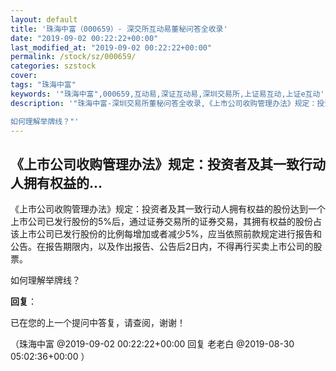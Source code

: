 ```yaml
---
layout: default
title: '珠海中富（000659）- 深交所互动易董秘问答全收录'
date: "2019-09-02 00:22:22+00:00"
last_modified_at: "2019-09-02 00:22:22+00:00"
permalink: /stock/sz/000659/
categories: szstock
cover: 
tags: "珠海中富"
keywords: '"珠海中富",000659,互动易,深证互动易,深圳交易所,上证易互动,上证e互动'
description: '"珠海中富-深圳交易所董秘问答全收录,《上市公司收购管理办法》规定：投资者及其一致行动人拥有权益的股份达到一个上市公司已发行股份的5%后，通过证券交易所的证券交易，其拥有权益的股份占该上市公司已发行股份的比例每增加或者减少5%，应当依照前款规定进行报告和公告。在报告期限内，以及作出报告、公告后2日内，不得再行买卖上市公司的股票。

如何理解举牌线？"'
---
```


## 《上市公司收购管理办法》规定：投资者及其一致行动人拥有权益的...

《上市公司收购管理办法》规定：投资者及其一致行动人拥有权益的股份达到一个上市公司已发行股份的5%后，通过证券交易所的证券交易，其拥有权益的股份占该上市公司已发行股份的比例每增加或者减少5%，应当依照前款规定进行报告和公告。在报告期限内，以及作出报告、公告后2日内，不得再行买卖上市公司的股票。

如何理解举牌线？

**回复**：

已在您的上一个提问中答复，请查阅，谢谢！ 

（珠海中富  @2019-09-02 00:22:22+00:00 回复 老老白  @2019-08-30 05:02:36+00:00 ）

